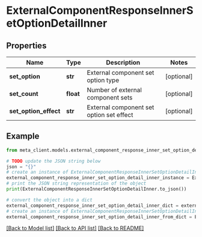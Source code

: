 # ExternalComponentResponseInnerSetOptionDetailInner


## Properties

Name | Type | Description | Notes
------------ | ------------- | ------------- | -------------
**set_option** | **str** | External component set option type | [optional] 
**set_count** | **float** | Number of external component sets | [optional] 
**set_option_effect** | **str** | External component set option set effect | [optional] 

## Example

```python
from meta_client.models.external_component_response_inner_set_option_detail_inner import ExternalComponentResponseInnerSetOptionDetailInner

# TODO update the JSON string below
json = "{}"
# create an instance of ExternalComponentResponseInnerSetOptionDetailInner from a JSON string
external_component_response_inner_set_option_detail_inner_instance = ExternalComponentResponseInnerSetOptionDetailInner.from_json(json)
# print the JSON string representation of the object
print(ExternalComponentResponseInnerSetOptionDetailInner.to_json())

# convert the object into a dict
external_component_response_inner_set_option_detail_inner_dict = external_component_response_inner_set_option_detail_inner_instance.to_dict()
# create an instance of ExternalComponentResponseInnerSetOptionDetailInner from a dict
external_component_response_inner_set_option_detail_inner_from_dict = ExternalComponentResponseInnerSetOptionDetailInner.from_dict(external_component_response_inner_set_option_detail_inner_dict)
```
[[Back to Model list]](../README.md#documentation-for-models) [[Back to API list]](../README.md#documentation-for-api-endpoints) [[Back to README]](../README.md)


